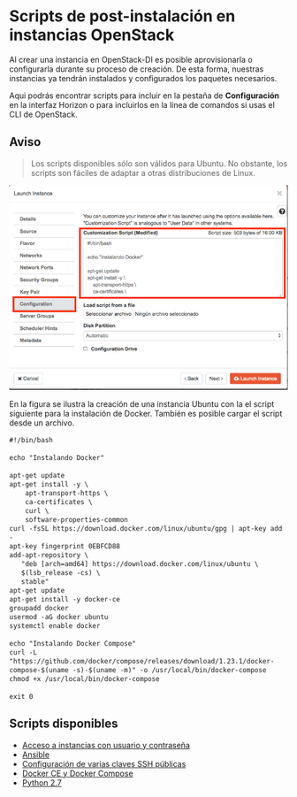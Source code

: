 # Scripts de post-instalación en instancias OpenStack

Al crear una instancia en OpenStack-DI es posible aprovisionarla o configurarla durante su proceso de creación. De esta forma, nuestras instancias ya tendrán instalados y configurados los paquetes necesarios.
 
Aqui podrás encontrar scripts para incluir en la pestaña de **Configuración** en la interfaz Horizon o para incluirlos en la línea de comandos si usas el CLI de OpenStack.

## Aviso

> Los scripts disponibles sólo son válidos para Ubuntu. No obstante, los scripts son fáciles de adaptar a otras distribuciones de Linux.


![](configuracion.png)

En la figura se ilustra la creación de una instancia Ubuntu con la el script siguiente para la instalación de Docker. También es posible cargar el script desde un archivo.

```
#!/bin/bash

echo "Instalando Docker"

apt-get update
apt-get install -y \
    apt-transport-https \
    ca-certificates \
    curl \
    software-properties-common
curl -fsSL https://download.docker.com/linux/ubuntu/gpg | apt-key add -
apt-key fingerprint 0EBFCD88
add-apt-repository \
   "deb [arch=amd64] https://download.docker.com/linux/ubuntu \
   $(lsb_release -cs) \
   stable"
apt-get update
apt-get install -y docker-ce
groupadd docker
usermod -aG docker ubuntu
systemctl enable docker

echo "Instalando Docker Compose"
curl -L "https://github.com/docker/compose/releases/download/1.23.1/docker-compose-$(uname -s)-$(uname -m)" -o /usr/local/bin/docker-compose
chmod +x /usr/local/bin/docker-compose

exit 0
```

## Scripts disponibles

* [Acceso a instancias con usuario y contraseña](https://gist.github.com/ualmtorres/c3e7123d3e414e9e54ad4d3ee1051429)
* [Ansible](https://gist.github.com/ualmtorres/04f3044594663006a71da3bad848e676)
* [Configuración de varias claves SSH públicas](https://gist.github.com/ualmtorres/2b7bb36502a90bea6d0c573d2356a167)
* [Docker CE y Docker Compose](https://gist.github.com/ualmtorres/dec19ebed2981459f8e5677979eb04c3)
* [Python 2.7](https://gist.github.com/ualmtorres/572bc7cdc54c8ab51471e30375e06c3b)
